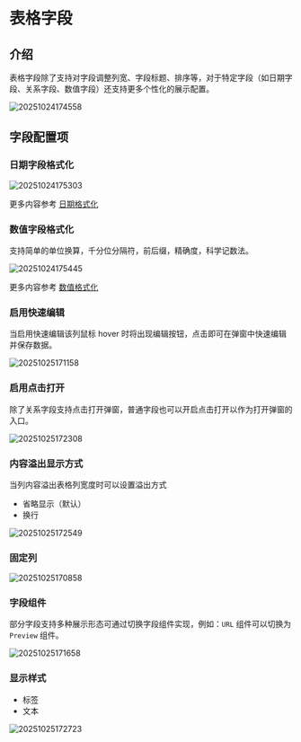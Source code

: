 # 表格字段

## 介绍

表格字段除了支持对字段调整列宽、字段标题、排序等，对于特定字段（如日期字段、关系字段、数值字段）还支持更多个性化的展示配置。

![20251024174558](https://static-docs.nocobase.com/20251024174558.png)

## 字段配置项

### 日期字段格式化

![20251024175303](https://static-docs.nocobase.com/20251024175303.png)

更多内容参考 [日期格式化](/handbook/ui/fields/specific/date-picker)

### 数值字段格式化

支持简单的单位换算，千分位分隔符，前后缀，精确度，科学记数法。

![20251024175445](https://static-docs.nocobase.com/20251024175445.png)

更多内容参考 [数值格式化](/handbook/ui/fields/field-settings/number-format)

### 启用快速编辑

当启用快速编辑该列鼠标 hover 时将出现编辑按钮，点击即可在弹窗中快速编辑并保存数据。

![20251025171158](https://static-docs.nocobase.com/20251025171158.gif)

### 启用点击打开

除了关系字段支持点击打开弹窗，普通字段也可以开启点击打开以作为打开弹窗的入口。

![20251025172308](https://static-docs.nocobase.com/20251025172308.gif)

### 内容溢出显示方式

当列内容溢出表格列宽度时可以设置溢出方式

- 省略显示（默认）
- 换行

![20251025172549](https://static-docs.nocobase.com/20251025172549.png)

### 固定列

![20251025170858](https://static-docs.nocobase.com/20251025170858.gif)

### 字段组件

部分字段支持多种展示形态可通过切换字段组件实现，例如：`URL` 组件可以切换为 `Preview` 组件。

![20251025171658](https://static-docs.nocobase.com/20251025171658.png)

### 显示样式

- 标签
- 文本

![20251025172723](https://static-docs.nocobase.com/20251025172723.png)
